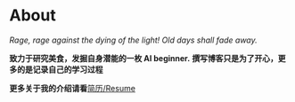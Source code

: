 # About



*Rage, rage against the dying of the light!*
_Old days shall fade away._

**致力于研究美食，发掘自身潜能的一枚 AI beginner.**
__撰写博客只是为了开心，更多的是记录自己的学习过程__

**更多关于我的介绍请看**[简历/Resume](./Resume_HaoWen.pdf)


